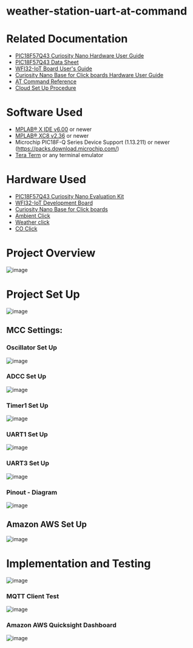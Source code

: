 # weather-station-uart-at-command
 # Related Documentation
  * [PIC18F57Q43 Curiosity Nano Hardware User Guide](https://ww1.microchip.com/downloads/en/DeviceDoc/PIC18F57Q43-Curiosity-Nano-HW-UserGuide-DS40002186B.pdf)
  * [PIC18F57Q43 Data Sheet](https://ww1.microchip.com/downloads/aemDocuments/documents/MCU08/ProductDocuments/DataSheets/PIC18F27-47-57Q43-Data-Sheet-40002147F.pdf)
  * [WFI32-IoT Board User's Guide](https://ww1.microchip.com/downloads/aemDocuments/documents/WSG/ProductDocuments/UserGuides/EV36W50A-WFI32-IoT-Board-Users-Guide-DS50003262.pdf)
  * [Curiosity Nano Base for Click boards Hardware User Guide](https://ww1.microchip.com/downloads/en/DeviceDoc/Curiosity-Nano-Base-for-Click-boards-User-Guide-50002839B.pdf)
   * [AT Command Reference](https://github.com/MicrochipTech/PIC32MZW1_AnyCloud/blob/main/doc/ATCommandReference.pdf)
   * [Cloud Set Up Procedure](https://github.com/MicrochipTech/PIC32MZW1_AnyCloud/blob/main/doc/CloudSetupProcedure.pdf)

# Software Used
 * [MPLAB® X IDE v6.00](https://www.microchip.com/en-us/tools-resources/develop/mplab-x-ide) or newer
 * [MPLAB® XC8 v2.36](https://www.microchip.com/en-us/tools-resources/develop/mplab-xc-compilers/downloads-documentation#XC8) or newer
 * Microchip PIC18F-Q Series Device Support (1.13.211) or newer (https://packs.download.microchip.com/)
 * [Tera Term](https://www.heise.de/download/product/tera-term-51776) or any terminal emulator
 
 
# Hardware Used
* [PIC18F57Q43 Curiosity Nano Evaluation Kit](https://www.microchip.com/en-us/development-tool/DM164150)
* [WFI32-IoT Development Board](https://www.microchip.com/en-us/development-tool/ev36w50a)
* [Curiosity Nano Base for Click boards](https://www.microchip.com/en-us/development-tool/AC164162)
* [Ambient Click](https://www.mikroe.com/ambient-click)
* [Weather click](https://www.mikroe.com/weather-click)
* [CO Click](https://www.mikroe.com/co-click)

# Project Overview

![image](https://user-images.githubusercontent.com/66494140/210336283-87fa7e15-3a4a-4cf5-b72d-053c7d363e12.png)

# Project Set Up
![image](https://user-images.githubusercontent.com/66494140/210337188-ab79ea28-23ab-4905-aa64-39d6da203ac9.png)
## MCC Settings:
### Oscillator Set Up
![image](https://user-images.githubusercontent.com/66494140/210337697-29d7a107-b246-49b3-b573-4947f21eca07.png)

### ADCC Set Up
![image](https://user-images.githubusercontent.com/66494140/210337668-b13b7690-e8e0-40d3-895a-c9ecf77ab980.png)
### Timer1 Set Up
![image](https://user-images.githubusercontent.com/66494140/210337778-b18e8f7c-ffbd-4bf1-addb-f6c358beff75.png)
### UART1 Set Up
![image](https://user-images.githubusercontent.com/66494140/210337859-0c139426-2f23-439e-b992-404f27201dd3.png)
### UART3 Set Up
![image](https://user-images.githubusercontent.com/66494140/210337936-d7841e0a-5574-4c10-b0b4-da914ea7da38.png)
### Pinout - Diagram
![image](https://user-images.githubusercontent.com/66494140/210550827-6ffb4bfe-5a41-420f-8486-db663682f3ef.png)


## Amazon AWS Set Up
![image](https://user-images.githubusercontent.com/66494140/210338429-54cb1eb5-d3af-43db-ab1f-d44d8d9d2a9e.png)
# Implementation and Testing
![image](https://user-images.githubusercontent.com/66494140/210340002-3b21c62e-c6f4-4c0a-b19a-46841843405b.png)

### MQTT Client Test
![image](https://user-images.githubusercontent.com/66494140/210338515-3b11a6a6-3416-482a-96b7-5d492f3cff08.png)
### Amazon AWS Quicksight Dashboard
![image](https://user-images.githubusercontent.com/66494140/210338657-12f9d23c-9cf5-49f7-b9b1-addd42a00e81.png)





